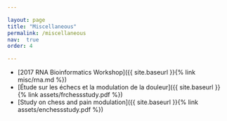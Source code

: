 ```yaml
---

layout: page
title: "Miscellaneous"
permalink: /miscellaneous
nav:  true
order: 4

---
```


* [2017 RNA Bioinformatics Workshop]({{ site.baseurl  }}{% link misc/rna.md %})
* [Étude sur les échecs et la modulation de la douleur]({{ site.baseurl  }}{% link assets/frchessstudy.pdf %})
* [Study on chess and pain modulation]({{ site.baseurl  }}{% link assets/enchessstudy.pdf %})

